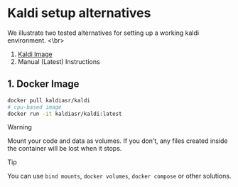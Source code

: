 # Kaldi setup alternatives

We illustrate two tested alternatives for setting up a working kaldi environment. <\br>
1. [Kaldi Image](https://hub.docker.com/r/kaldiasr/kaldi)
2. Manual (Latest) Instructions

## 1. Docker Image
```bash
docker pull kaldiasr/kaldi
# cpu-based image
docker run -it kaldiasr/kaldi:latest
```

> [!WARNING]
> Mount your code and data as volumes. If you don’t, any files created inside the container will be lost when it stops.

> [!TIP]
> You can use `bind mounts`, `docker volumes`, `docker compose` or other solutions.
